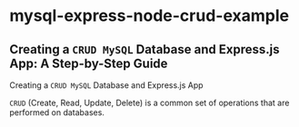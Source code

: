 # mysql-express-node-crud-example

## Creating a ```CRUD MySQL``` Database and Express.js App: A Step-by-Step Guide

Creating a ```CRUD MySQL``` Database and Express.js App

```CRUD``` (Create, Read, Update, Delete) is a common set of operations that are performed on databases.
